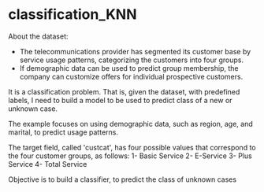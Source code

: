 # classification_KNN

About the dataset:
- The telecommunications provider has segmented its customer base by service usage patterns, categorizing the customers into four groups.
- If demographic data can be used to predict group membership, the company can customize offers for individual prospective customers. 

It is a classification problem. That is, given the dataset, with predefined labels, I need to build a model to be used to predict class of a new or unknown case.

The example focuses on using demographic data, such as region, age, and marital, to predict usage patterns.

The target field, called 'custcat', has four possible values that correspond to the four customer groups, as follows: 
1- Basic Service 
2- E-Service 
3- Plus Service 
4- Total Service

Objective is to build a classifier, to predict the class of unknown cases
